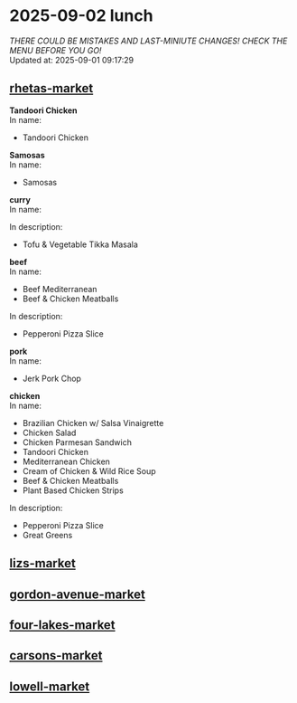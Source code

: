 # 2025-09-02 lunch  
*THERE COULD BE MISTAKES AND LAST-MINIUTE CHANGES! CHECK THE MENU BEFORE YOU GO!*  
Updated at: 2025-09-01 09:17:29  
## [rhetas-market](https://wisc-housingdining.nutrislice.com/menu/rhetas-market/lunch/2025-09-02)  
**Tandoori Chicken**  
In name:   
 - Tandoori Chicken  
  
**Samosas**  
In name:   
 - Samosas  
  
**curry**  
In name:   
  
In description:   
 - Tofu & Vegetable Tikka Masala  
  
**beef**  
In name:   
 - Beef Mediterranean  
 - Beef & Chicken Meatballs  
  
In description:   
 - Pepperoni Pizza Slice  
  
**pork**  
In name:   
 - Jerk Pork Chop  
  
**chicken**  
In name:   
 - Brazilian Chicken w/ Salsa Vinaigrette  
 - Chicken Salad  
 - Chicken Parmesan Sandwich  
 - Tandoori Chicken  
 - Mediterranean Chicken  
 - Cream of Chicken & Wild Rice Soup  
 - Beef & Chicken Meatballs  
 - Plant Based Chicken Strips  
  
In description:   
 - Pepperoni Pizza Slice  
 - Great Greens  
  
## [lizs-market](https://wisc-housingdining.nutrislice.com/menu/lizs-market/lunch/2025-09-02)  
## [gordon-avenue-market](https://wisc-housingdining.nutrislice.com/menu/gordon-avenue-market/lunch/2025-09-02)  
## [four-lakes-market](https://wisc-housingdining.nutrislice.com/menu/four-lakes-market/lunch/2025-09-02)  
## [carsons-market](https://wisc-housingdining.nutrislice.com/menu/carsons-market/lunch/2025-09-02)  
## [lowell-market](https://wisc-housingdining.nutrislice.com/menu/lowell-market/lunch/2025-09-02)  
  
